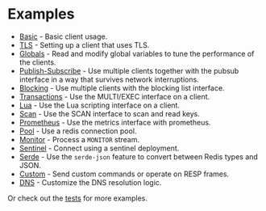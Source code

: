 Examples
========

* [Basic](./basic.rs) - Basic client usage.
* [TLS](./tls.rs) - Setting up a client that uses TLS.
* [Globals](./globals.rs) - Read and modify global variables to tune the performance of the clients.
* [Publish-Subscribe](./pubsub.rs) - Use multiple clients together with the pubsub interface in a way that survives network interruptions.
* [Blocking](./blocking.rs) - Use multiple clients with the blocking list interface.
* [Transactions](./transactions.rs) - Use the MULTI/EXEC interface on a client.
* [Lua](./lua.rs) - Use the Lua scripting interface on a client.
* [Scan](./scan.rs) - Use the SCAN interface to scan and read keys.
* [Prometheus](./prometheus.rs) - Use the metrics interface with prometheus.
* [Pool](./pool.rs) - Use a redis connection pool. 
* [Monitor](./monitor.rs) - Process a `MONITOR` stream.
* [Sentinel](./sentinel.rs) - Connect using a sentinel deployment.
* [Serde](./serde.rs) - Use the `serde-json` feature to convert between Redis types and JSON. 
* [Custom](./custom.rs) - Send custom commands or operate on RESP frames.
* [DNS](./dns.rs) - Customize the DNS resolution logic. 

Or check out the [tests](../tests/integration) for more examples.